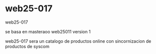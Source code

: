 # web25-017
 web25-017

 se basa en masteraoo web25011 version 1

 web25-017 sera un catalogo de productos online con sincornizacion de productos de syscom

 
